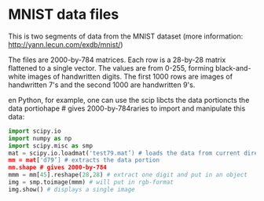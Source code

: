 # MNIST data files

This is two segments of data from the MNIST dataset (more information: http://yann.lecun.com/exdb/mnist/)

The files are 2000-by-784 matrices.
Each row is a 28-by-28 matrix flattened to a single vector.
The values are from 0-255, forming black-and-white images of handwritten digits.
The first 1000 rows are images of handwritten 7's and the second 1000 are handwritten 9's.

en Python, for example, one can use the scip libcts the data portioncts the data portiohape # gives 2000-by-784raries to import and manipulate this data:

```python
import scipy.io
import numpy as np
import scipy.misc as smp
mat = scipy.io.loadmat('test79.mat’) # loads the data from current directory
mm = mat['d79’] # extracts the data portion
mm.shape # gives 2000-by-784
mmm = mm[45].reshape(28,28) # extract one digit and put in an object
img = smp.toimage(mmm) # will put in rgb-format
img.show() # displays a single image
```
